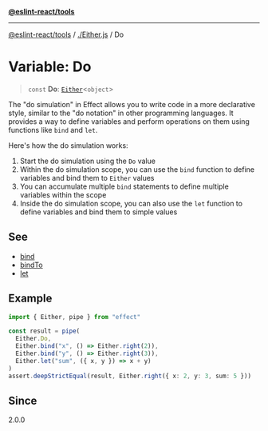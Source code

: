 [**@eslint-react/tools**](../../README.md)

***

[@eslint-react/tools](../../README.md) / [./Either.js](../README.md) / Do

# Variable: Do

> `const` **Do**: [`Either`](../type-aliases/Either.md)\<`object`\>

The "do simulation" in Effect allows you to write code in a more declarative style, similar to the "do notation" in other programming languages. It provides a way to define variables and perform operations on them using functions like `bind` and `let`.

Here's how the do simulation works:

1. Start the do simulation using the `Do` value
2. Within the do simulation scope, you can use the `bind` function to define variables and bind them to `Either` values
3. You can accumulate multiple `bind` statements to define multiple variables within the scope
4. Inside the do simulation scope, you can also use the `let` function to define variables and bind them to simple values

## See

 - [bind](../functions/bind.md)
 - [bindTo](../functions/bindTo.md)
 - [let](../functions/let.md)

## Example

```ts
import { Either, pipe } from "effect"

const result = pipe(
  Either.Do,
  Either.bind("x", () => Either.right(2)),
  Either.bind("y", () => Either.right(3)),
  Either.let("sum", ({ x, y }) => x + y)
)
assert.deepStrictEqual(result, Either.right({ x: 2, y: 3, sum: 5 }))
```

## Since

2.0.0
